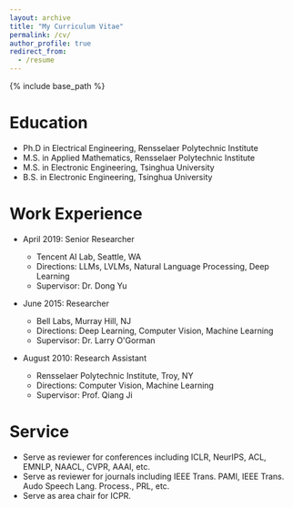 ```yaml
---
layout: archive
title: "My Curriculum Vitae"
permalink: /cv/
author_profile: true
redirect_from:
  - /resume
---
```


{% include base_path %}

Education
======
* Ph.D in Electrical Engineering, Rensselaer Polytechnic Institute
* M.S. in Applied Mathematics, Rensselaer Polytechnic Institute
* M.S. in Electronic Engineering, Tsinghua University
* B.S. in Electronic Engineering, Tsinghua University

Work Experience
======
* April 2019: Senior Researcher
  * Tencent AI Lab, Seattle, WA
  * Directions: LLMs, LVLMs, Natural Language Processing, Deep Learning
  * Supervisor: Dr. Dong Yu

* June 2015: Researcher
  * Bell Labs, Murray Hill, NJ
  * Directions: Deep Learning, Computer Vision, Machine Learning
  * Supervisor: Dr. Larry O'Gorman

* August 2010: Research Assistant
  * Rensselaer Polytechnic Institute, Troy, NY
  * Directions: Computer Vision, Machine Learning
  * Supervisor: Prof. Qiang Ji

<!-- Skills
======
* Skill 1
* Skill 2
  * Sub-skill 2.1
  * Sub-skill 2.2
  * Sub-skill 2.3
* Skill 3 -->

<!-- Publications
======
  <ul>{% for post in site.publications reversed %}
    {% include archive-single-cv.html %}
  {% endfor %}</ul> -->

<!-- Talks
======
  <ul>{% for post in site.talks reversed %}
    {% include archive-single-talk-cv.html  %}
  {% endfor %}</ul> -->

<!-- Teaching
======
  <ul>{% for post in site.teaching reversed %}
    {% include archive-single-cv.html %}
  {% endfor %}</ul> -->

Service
======
* Serve as reviewer for conferences including ICLR, NeurIPS, ACL, EMNLP, NAACL, CVPR, AAAI, etc.
* Serve as reviewer for journals including IEEE Trans. PAMI, IEEE Trans. Audo Speech Lang. Process., PRL, etc.
* Serve as area chair for ICPR.
